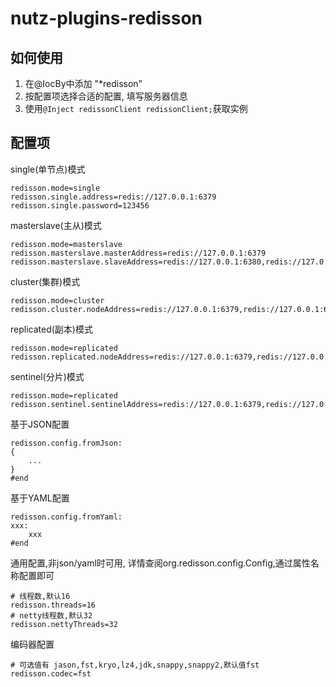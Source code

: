 nutz-plugins-redisson
==================================

## 如何使用

1. 在@IocBy中添加 "*redisson"
2. 按配置项选择合适的配置, 填写服务器信息
3. 使用`@Inject redissonClient redissonClient;`获取实例

## 配置项


single(单节点)模式

```
redisson.mode=single
redisson.single.address=redis://127.0.0.1:6379
redisson.single.password=123456
```

masterslave(主从)模式

```
redisson.mode=masterslave
redisson.masterslave.masterAddress=redis://127.0.0.1:6379
redisson.masterslave.slaveAddress=redis://127.0.0.1:6380,redis://127.0.0.1:6381
```

cluster(集群)模式

```
redisson.mode=cluster
redisson.cluster.nodeAddress=redis://127.0.0.1:6379,redis://127.0.0.1:6380,redis://127.0.0.1:6381
```

replicated(副本)模式

```
redisson.mode=replicated
redisson.replicated.nodeAddress=redis://127.0.0.1:6379,redis://127.0.0.1:6380,redis://127.0.0.1:6381
```

sentinel(分片)模式

```
redisson.mode=replicated
redisson.sentinel.sentinelAddress=redis://127.0.0.1:6379,redis://127.0.0.1:6380,redis://127.0.0.1:6381
```

基于JSON配置

```
redisson.config.fromJson:
{
	...
}
#end
```

基于YAML配置

```
redisson.config.fromYaml:
xxx:
	xxx
#end
```

通用配置,非json/yaml时可用, 详情查阅org.redisson.config.Config,通过属性名称配置即可

```
# 线程数,默认16
redisson.threads=16 
# netty线程数,默认32
redisson.nettyThreads=32
```

编码器配置

```
# 可选值有 jason,fst,kryo,lz4,jdk,snappy,snappy2,默认值fst
redisson.codec=fst
```
